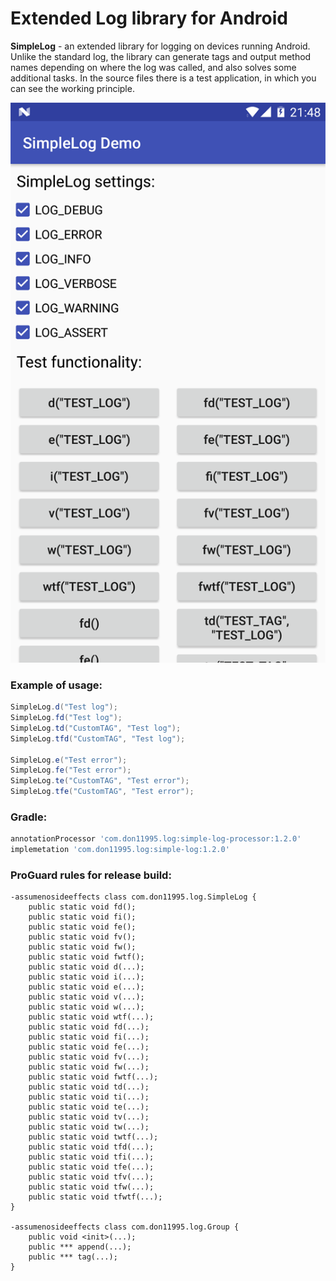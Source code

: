 # Extended Log library for Android
<b>SimpleLog</b> - an extended library for logging on devices running Android. Unlike the standard log, the library can generate tags and output method names depending on where the log was called, and also solves some additional tasks. In the source files there is a test application, in which you can see the working principle.

<div style="text-align:center"><img src="screen.png" alt="Screenshot"/></div>

### Example of usage:
```java
SimpleLog.d("Test log");
SimpleLog.fd("Test log");
SimpleLog.td("CustomTAG", "Test log");
SimpleLog.tfd("CustomTAG", "Test log");

SimpleLog.e("Test error");
SimpleLog.fe("Test error");
SimpleLog.te("CustomTAG", "Test error");
SimpleLog.tfe("CustomTAG", "Test error");
```

### Gradle:
```gradle
annotationProcessor 'com.don11995.log:simple-log-processor:1.2.0'
implemetation 'com.don11995.log:simple-log:1.2.0'
```

### ProGuard rules for release build:
```proguard
-assumenosideeffects class com.don11995.log.SimpleLog {
    public static void fd();
    public static void fi();
    public static void fe();
    public static void fv();
    public static void fw();
    public static void fwtf();
    public static void d(...);
    public static void i(...);
    public static void e(...);
    public static void v(...);
    public static void w(...);
    public static void wtf(...);
    public static void fd(...);
    public static void fi(...);
    public static void fe(...);
    public static void fv(...);
    public static void fw(...);
    public static void fwtf(...);
    public static void td(...);
    public static void ti(...);
    public static void te(...);
    public static void tv(...);
    public static void tw(...);
    public static void twtf(...);
    public static void tfd(...);
    public static void tfi(...);
    public static void tfe(...);
    public static void tfv(...);
    public static void tfw(...);
    public static void tfwtf(...);
}

-assumenosideeffects class com.don11995.log.Group {
    public void <init>(...);
    public *** append(...);
    public *** tag(...);
}
```